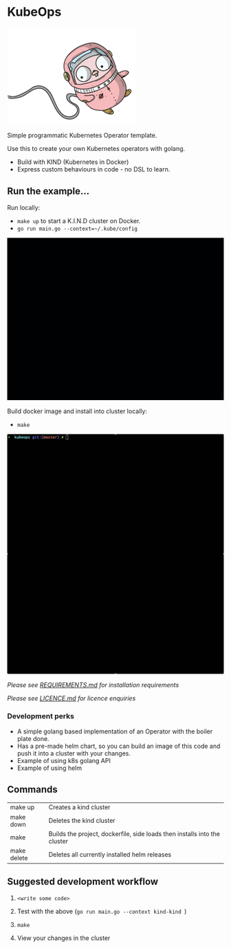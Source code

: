 # KubeOps


<img src="image/SPACEGIRL_GOPHER.png" data-canonical-src="image/SPACEGIRL_GOPHER.png" width="300" />

Simple programmatic Kubernetes Operator template.

Use this to create your own Kubernetes operators with golang.

- Build with KIND (Kubernetes in Docker)
- Express custom behaviours in code - no DSL to learn.

## Run the example...


Run locally:

- `make up` to start a K.I.N.D cluster on Docker.
- `go run main.go --context=~/.kube/config`

<img src="image/local.gif" width="800" />


Build docker image and install into cluster locally:

- `make`

<img src="image/remote.gif" width="800" />

_Please see [REQUIREMENTS.md](REQUIREMENTS.md) for installation requirements_

_Please see [LICENCE.md](LICENCE.md) for licence enquiries_

### Development perks

- A simple golang based implementation of an Operator with the boiler plate done.
- Has a pre-made helm chart, so you can build an image of this code and push it into a cluster with your changes.
- Example of using k8s golang API
- Example of using helm


## Commands

|   |   |
|---|---|
| make up  | Creates a kind cluster   |
| make down | Deletes the kind cluster  |
| make | Builds the project, dockerfile, side loads then installs into the cluster |
| make delete | Deletes all currently installed helm releases  |


## Suggested development workflow

1. `<write some code> `

2. Test with the above (`go run main.go --context kind-kind `)

3. `make`

4. View your changes in the cluster

